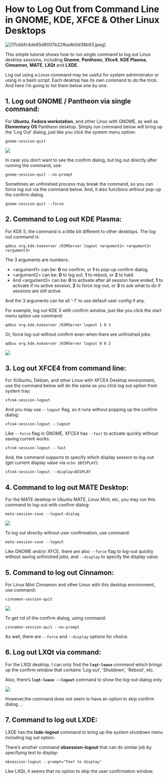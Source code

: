 
# How to Log Out from Command Line in GNOME, KDE, XFCE & Other Linux Desktops

![[17cbbfc4de65d8007b22fba4b0d38b93.jpeg]](https://fostips.com/author/merilyn/)

This simple tutorial shows how to run single command to log out Linux desktop sessions, including **Gnome**, **Pantheon**, **Xfce4**, **KDE Plasma**, **Cinnamon**, **MATE**, **LXQt** and **LXDE**.

Log out using a Linux command may be useful for system administrator or using in a bash script. Each desktop has its own command to do the trick. And here I’m going to list them below one by one.

## 1\. Log out GNOME / Pantheon via single command:

For **Ubuntu**, **Fedora workstation**, and other Linux with GNOME, as well as **Elementary OS** Pantheon desktop. Simply run command below will bring up the ‘Log Out’ dialog, just like you click the system menu option:

```
gnome-session-quit
```

[![](:/f3ea658fc9ed4b74991fba46efd1ea5a)](https://i0.wp.com/fostips.com/wp-content/uploads/2021/11/gnome-quit.png?ssl=1)

In case you don’t want to see the confirm dialog, but log out directly after running the command, use:

```
gnome-session-quit --no-prompt
```

Sometimes an unfinished process may break the command, so you can force log out via the command below. And, it also functions without pop-up the confirm dialog.

```
gnome-session-quit --force
```

## 2\. Command to Log out KDE Plasma:

For KDE 5, the command is a little bit different to other desktops. The log out command is:

```
qdbus org.kde.ksmserver /KSMServer logout <argument1> <argument2> <argument3>
```

The 3 arguments are numbers:

- &lt;argument1&gt; can be: **0** no confirm, or **1** to pop-up confirm dialog.
- &lt;argument2&gt; can be: **0** to log out, **1** to reboot, or **2** to hald.
- And &lt;argument3&gt; can be: **0** to activate after all session have ended, **1** to activate if no active session, **2** to force log-out, or **3** to ask what to do if sessions are still active.

And the 3 arguments can be all ‘-1’ to use default user config if any.

For example, log out KDE 5 with confirm window, just like you click the start menu option use command:

```
qdbus org.kde.ksmserver /KSMServer logout 1 0 3
```

Or, force log-out without confirm even when there are unfinished jobs:

```
qdbus org.kde.ksmserver /KSMServer logout 0 0 2
```

[![](:/279027e6212d42ce8f1d562f97f293c0)](https://i0.wp.com/fostips.com/wp-content/uploads/2021/11/kde5-logoutcommand.jpg?ssl=1)

## 3\. Log out XFCE4 from command line:

For XUbuntu, Debian, and other Linux with XFCE4 Desktop environment, use the command below will do the same as you click log out option from system tray:

```
xfce4-session-logout
```

And you may use `--logout` flag, so it runs without popping up the confirm dialog:

```
xfce4-session-logout --logout
```

Like `--force` flag in GNOME, XFCE4 has `--fast` to activate quickly without saving current works.

```
xfce4-session-logout --fast
```

And, the command supports to specify which display session to log-out (get current display value via `echo $DISPLAY`):

```
xfce4-session-logout --display=DISPLAY
```

## 4\. Command to log out MATE Desktop:

For the MATE desktop in Ubuntu MATE, Linux Mint, etc, you may run this command to log-out with confirm dialog:

```
mate-session-save --logout-dialog
```

[![](:/2dd6b207c2344acfb7a9b4984afb973d)](https://i0.wp.com/fostips.com/wp-content/uploads/2021/11/mate-logout.png?ssl=1)

To log out directly without user confirmation, use command:

```
mate-session-save --logout
```

Like GNOME and/or XFCE, there are also `--force` flag to log-out quickly without saving unfinished jobs, and `--display` to specify the display value.

## 5\. Command to log out Cinnamon:

For Linux Mint Cinnamon and other Linux with this desktop environment, use command:

```
cinnamon-session-quit
```

[![](:/ce22eb832b8c4b949b5e78ed8fa3c018)](https://i0.wp.com/fostips.com/wp-content/uploads/2021/11/cinnamon-quit.png?ssl=1)

To get rid of the confirm dialog, using command:

```
cinnamon-session-quit --no-prompt
```

As well, there are `--force` and `--display` options for choice.

## 6\. Log out LXQt via command:

For the LXQt desktop, I can only find the **`lxqt-leave`** command which brings up the confirm window that contains ‘Log out’, ‘Shutdown’, ‘Reboot’, etc.

Also, there’s **`lxqt-leave --logout`** command to show the log-out dialog only.

[![](:/49bfefb8372741e79a50eff8ee987467)](https://i0.wp.com/fostips.com/wp-content/uploads/2021/11/lxqt-logout.png?ssl=1)

However,the command does not seem to have an option to skip confirm dialog …

## 7\. Command to log out LXDE:

LXDE has the **lxde-logout** command to bring up the system shutdown menu including log out option.

There’s another command **obsession-logout** that can do similar job by specifying text to display:

```
obsession-logout --prompt="Text to display"
```

Like LXQt, it seems that no option to skip the user confirmation window.
